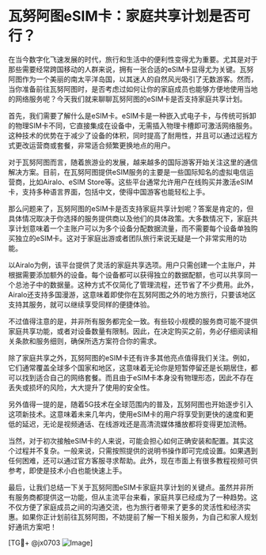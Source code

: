 # 瓦努阿图eSIM卡：家庭共享计划是否可行？

在当今数字化飞速发展的时代，旅行和生活中的便利性变得尤为重要。尤其是对于那些需要经常跨国移动的人群来说，拥有一张合适的eSIM卡显得尤为关键。瓦努阿图作为一个美丽的南太平洋岛国，以其迷人的自然风光吸引了无数游客。然而，当你准备前往瓦努阿图时，是否考虑过如何让你的家庭成员也能够方便地使用当地的网络服务呢？今天我们就来聊聊瓦努阿图的eSIM卡是否支持家庭共享计划。

首先，我们需要了解什么是eSIM卡。eSIM卡是一种嵌入式电子卡，与传统可拆卸的物理SIM卡不同，它直接集成在设备中，无需插入物理卡槽即可激活网络服务。这种技术的优势在于减少了设备的体积，同时提高了耐用性，并且可以通过远程方式更改运营商或套餐，非常适合频繁更换地点的用户。

对于瓦努阿图而言，随着旅游业的发展，越来越多的国际游客开始关注这里的通信解决方案。目前，在瓦努阿图提供eSIM服务的主要是一些国际知名的虚拟电信运营商，比如Airalo、eSIM Store等。这些平台通常允许用户在线购买并激活eSIM卡，支持多种语言界面，包括中文，使得中国游客也能轻松上手。

那么问题来了，瓦努阿图的eSIM卡是否支持家庭共享计划呢？答案是肯定的，但具体情况取决于你选择的服务提供商以及他们的具体政策。大多数情况下，家庭共享计划意味着一个主账户可以为多个设备分配数据流量，而不需要每个设备单独购买独立的eSIM卡。这对于家庭出游或者团队旅行来说无疑是一个非常实用的功能。

以Airalo为例，该平台提供了灵活的家庭共享选项。用户只需创建一个主账户，并根据需要添加额外的设备。每个设备都可以获得独立的数据配额，也可以共享同一个总池子中的数据量。这种方式不仅简化了管理流程，还节省了不少费用。此外，Airalo还支持多国漫游，这意味着即使你在瓦努阿图之外的地方旅行，只要该地区支持其服务，就可以继续享受同样的便捷体验。

不过值得注意的是，并非所有服务都完全一致。有些较小规模的服务商可能不提供家庭共享功能，或者对设备数量有限制。因此，在决定购买之前，务必仔细阅读相关条款和服务细则，确保所选方案符合你的需求。

除了家庭共享之外，瓦努阿图的eSIM卡还有许多其他亮点值得我们关注。例如，它们通常覆盖全球多个国家和地区，这意味着无论你是短暂停留还是长期居住，都可以找到适合自己的网络套餐。而且由于eSIM卡本身没有物理形态，因此不存在丢失或损坏的风险，大大提升了使用的安全性。

另外值得一提的是，随着5G技术在全球范围内的普及，瓦努阿图也开始逐步引入这项新技术。这意味着未来几年内，使用eSIM卡的用户将享受到更快的速度和更低的延迟，无论是视频通话、在线游戏还是高清流媒体播放都将变得更加流畅。

当然，对于初次接触eSIM卡的人来说，可能会担心如何正确安装和配置。其实这个过程并不复杂。一般来说，只需按照提供的说明书操作即可完成设置。如果遇到任何困难，还可以通过官方客服寻求帮助。此外，现在市面上有很多教程视频可供参考，即使是技术小白也能快速上手。

最后，让我们总结一下关于瓦努阿图eSIM卡家庭共享计划的关键点。虽然并非所有服务商都提供这一功能，但从主流平台来看，家庭共享已经成为了一种趋势。这不仅方便了家庭成员之间的沟通交流，也为旅行者带来了更多的灵活性和经济实惠。如果你正计划前往瓦努阿图，不妨提前了解一下相关服务，为自己和家人规划好通讯方案吧！

[TG💪+ @jx0703 ![Image](https://github.com/user-attachments/assets/dbca1d08-cadb-493c-b0ec-ad6f7a83f270)]